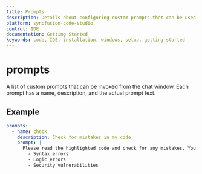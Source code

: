 ```yaml
---
title: Prompts
description: Details about configuring custom prompts that can be used within Syncfusion code studio IDE.
platform: syncfusion-code-studio
control: IDE
documentation: Getting Started
keywords: code, IDE, installation, windows, setup, getting-started
---
```


# prompts
A list of custom prompts that can be invoked from the chat window. Each prompt has a name, description, and the actual prompt text.

## Example



```yaml
prompts:
  - name: check
    description: Check for mistakes in my code
    prompt: |
      Please read the highlighted code and check for any mistakes. You should look for the following, and be extremely vigilant:
        - Syntax errors
        - Logic errors
        - Security vulnerabilities
```